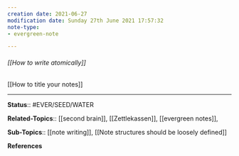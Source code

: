 ```yaml
---
creation date: 2021-06-27
modification date: Sunday 27th June 2021 17:57:32
note-type: 
- evergreen-note

---
```


###### [[How to write atomically]]

[[How to title your notes]]

---

**Status**:: #EVER/SEED/WATER 

**Related-Topics**:: [[second brain]], [[Zettlekassen]], [[evergreen notes]], 
	
**Sub-Topics**:: [[note writing]], [[Note structures should be loosely defined]]
	
**References**